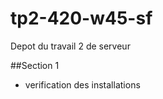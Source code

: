 # tp2-420-w45-sf
 Depot du travail 2 de serveur
 
##Section 1
 - verification des installations
   
 
   
